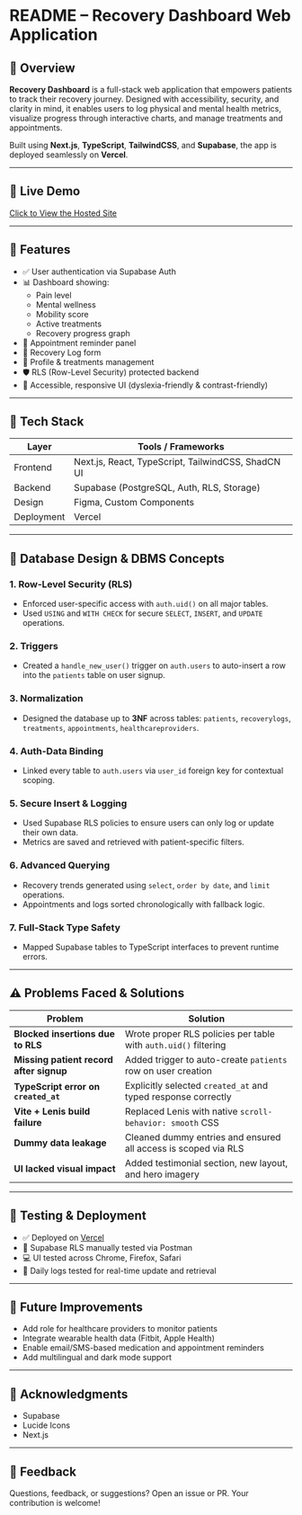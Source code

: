 # README – Recovery Dashboard Web Application

## 🧠 Overview
**Recovery Dashboard** is a full-stack web application that empowers patients to track their recovery journey. Designed with accessibility, security, and clarity in mind, it enables users to log physical and mental health metrics, visualize progress through interactive charts, and manage treatments and appointments.

Built using **Next.js**, **TypeScript**, **TailwindCSS**, and **Supabase**, the app is deployed seamlessly on **Vercel**.

---

## 🚀 Live Demo
[Click to View the Hosted Site](https://your-vercel-url.vercel.app)

---

## 📅 Features

- ✅ User authentication via Supabase Auth
- 📊 Dashboard showing:
  - Pain level
  - Mental wellness
  - Mobility score
  - Active treatments
  - Recovery progress graph
- 📆 Appointment reminder panel
- 📂 Recovery Log form
- 🧬 Profile & treatments management
- 🛡️ RLS (Row-Level Security) protected backend
- 🌙 Accessible, responsive UI (dyslexia-friendly & contrast-friendly)

---

## 🧰 Tech Stack

| Layer     | Tools / Frameworks                                  |
|-----------|------------------------------------------------------|
| Frontend  | Next.js, React, TypeScript, TailwindCSS, ShadCN UI  |
| Backend   | Supabase (PostgreSQL, Auth, RLS, Storage)           |
| Design    | Figma, Custom Components                            |
| Deployment| Vercel                                               |

---

## 🧱 Database Design & DBMS Concepts

### 1. Row-Level Security (RLS)
- Enforced user-specific access with `auth.uid()` on all major tables.
- Used `USING` and `WITH CHECK` for secure `SELECT`, `INSERT`, and `UPDATE` operations.

### 2. Triggers
- Created a `handle_new_user()` trigger on `auth.users` to auto-insert a row into the `patients` table on user signup.

### 3. Normalization
- Designed the database up to **3NF** across tables: `patients`, `recoverylogs`, `treatments`, `appointments`, `healthcareproviders`.

### 4. Auth-Data Binding
- Linked every table to `auth.users` via `user_id` foreign key for contextual scoping.

### 5. Secure Insert & Logging
- Used Supabase RLS policies to ensure users can only log or update their own data.
- Metrics are saved and retrieved with patient-specific filters.

### 6. Advanced Querying
- Recovery trends generated using `select`, `order by date`, and `limit` operations.
- Appointments and logs sorted chronologically with fallback logic.

### 7. Full-Stack Type Safety
- Mapped Supabase tables to TypeScript interfaces to prevent runtime errors.

---

## ⚠️ Problems Faced & Solutions

| Problem | Solution |
|--------|----------|
| **Blocked insertions due to RLS** | Wrote proper RLS policies per table with `auth.uid()` filtering |
| **Missing patient record after signup** | Added trigger to auto-create `patients` row on user creation |
| **TypeScript error on `created_at`** | Explicitly selected `created_at` and typed response correctly |
| **Vite + Lenis build failure** | Replaced Lenis with native `scroll-behavior: smooth` CSS |
| **Dummy data leakage** | Cleaned dummy entries and ensured all access is scoped via RLS |
| **UI lacked visual impact** | Added testimonial section, new layout, and hero imagery |

---

## 🧪 Testing & Deployment

- ✅ Deployed on [Vercel](https://vercel.com)
- 🔐 Supabase RLS manually tested via Postman
- 💻 UI tested across Chrome, Firefox, Safari
- 🧪 Daily logs tested for real-time update and retrieval

---

## 🚀 Future Improvements

- Add role for healthcare providers to monitor patients
- Integrate wearable health data (Fitbit, Apple Health)
- Enable email/SMS-based medication and appointment reminders
- Add multilingual and dark mode support

---
## 🙌 Acknowledgments

- Supabase
- Lucide Icons
- Next.js

---

## 💬 Feedback
Questions, feedback, or suggestions? Open an issue or PR. Your contribution is welcome!

